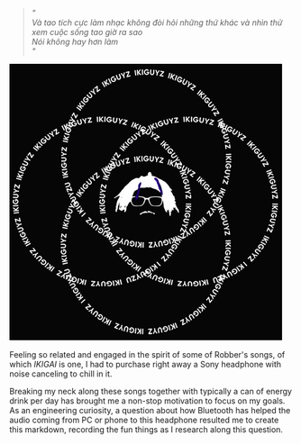 > _"_  
> _Và tao tích cực làm nhạc không đòi hỏi những thứ khác và nhìn thử xem cuộc sống tao giờ ra sao_  
> _Nói không hay hơn làm_  
> _"_

![](./ikigai_robber.png)

Feeling so related and engaged in the spirit of some of Robber's songs, of which _IKIGAI_ is one, I had to purchase right away a Sony headphone with noise canceling to chill in it.

Breaking my neck along these songs together with typically a can of energy drink per day has brought me a non-stop motivation to focus on my goals. As an engineering curiosity, a question about how Bluetooth has helped the audio coming from PC or phone to this headphone resulted me to create this markdown, recording the fun things as I research along this question.